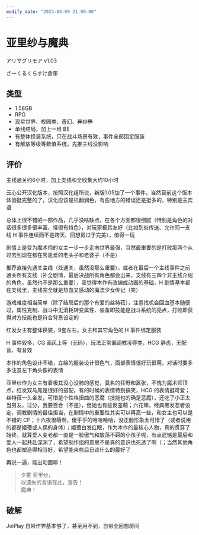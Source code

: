 ```yaml
---
modify_date: "2023-04-09 21:00:00"
---
```


# 亚里纱与魔典

アリサグリモア v1.03

さーくるくらすけ倉庫

## 类型

- 1.58GB
- RPG
- 现实世界、校园类、奇幻、~~异世界~~
- 单线结局，加上一堆 BE
- 有整体换装系统，只在战斗场景有效，事件全部固定服装
- 有解放等级等数值系统，先推主线没影响

## 评价

主线通关约6小时，加上支线和全收集大约10小时

云心公开汉化版本，按照汉化组所说，新版1.05加了一个事件，当然目前这个版本体验挺完整的了，汉化应该是机翻润色，有些地方的错误还是挺多的，特别是主宾语

总体上很不错的一部作品，几乎没啥缺点，在各个方面都很细腻（特别是角色的对话很多很多很丰富、怪很有特色），对玩家极其友好（比如到处传送、允许同一支线 H 事件连续而不是跨天、回想房过于完美），值得一玩

剧情上是变为魔术师的女主一步一步走向世界最强，当然最重要的是打败那两个从过去到现在都在秀恩爱的老头子和老婆子（不是）

推荐直接先通关主线（处通关，虽然没那么重要），或者在最后一个主线事件之前通关所有支线（补全剧情，最后决战所有角色都会出来，支线有三四个非主线介绍的角色，虽然也不是那么重要），我觉得本作有改编成动画的基础，H 剧情基本都在支线里，主线完全就是热血又感动的魔法少女传记（笑）

游戏难度相当简单（除了结局后的那个有爱的丝特菈），注意找机会回血基本随便过，属性克制、战斗中无消耗转变属性、装备即技能是战斗系统的亮点，打败即获得对方技能也是符合背景设定的

红发女主有整体换装，9套左右，女主和其它角色的 H 事件绑定服装

H 事件较多，CG 画风上等（无码），玩法正常偏调教凌辱类，HCG 静态，无配音，有音效

本作的角色设计不错，立绘的服装设计很色气，面部表情很好玩很萌，对话时要多多注意左下角头像的表情

亚里纱作为女主有着极其没心没肺的感觉，莫名的狂野和嚣张，不愧为魔术师顶点，红发双马尾是很好的搭配，有的时候的表情特别搞笑，HCG 的表情挺可爱；丝特菈一头金发，可惜是个性格扭曲的恶魔（技能也的确是恶魔），还吃了小正太当男友，过分，我要百合（不是），但她也有些反差萌；六花嘛，经典黑发忍者设定，调教剧情的最佳担当，在剧情中的重要性其实可以再高一些，和女主也可以是不错的 CP；十六夜很萌啊，傻乎乎的哈哈哈哈，没正脸形象太可惜了（或者说用的都是姬蓓或人偶的身体）；姬蓓白发红眼，作为本作的最核心人物，真的贯穿了始终，就算爱人变老都一直是一脸傲气和放荡不羁的小孩子呢，有点遗憾是最后和爱人一起共赴深渊了，希望制作组的意思不是真的意识也死透了啊（；当然其他角色也都塑造得相当好，希望能来些后日谈什么的最好了

再说一遍，能出动画嘛！

> 夕雾 亚里纱，  
> 以遗失的言语在此，宣告！  
> 魔典！

## 破解

JoiPlay 自带作弊基本够了，甚至用不到，自带全回想房间
